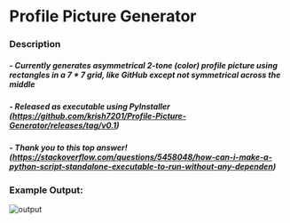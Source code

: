 # Profile Picture Generator
### Description
##### - Currently generates asymmetrical 2-tone (color) profile picture using rectangles in a 7 * 7 grid, like GitHub except not symmetrical across the middle
##### - Released as executable using PyInstaller (https://github.com/krish7201/Profile-Picture-Generator/releases/tag/v0.1)
##### - Thank you to this top answer! (https://stackoverflow.com/questions/5458048/how-can-i-make-a-python-script-standalone-executable-to-run-without-any-dependen)

### Example Output:
![output](https://github.com/user-attachments/assets/c0403190-c1cb-4618-8766-ffa566b0349b)
